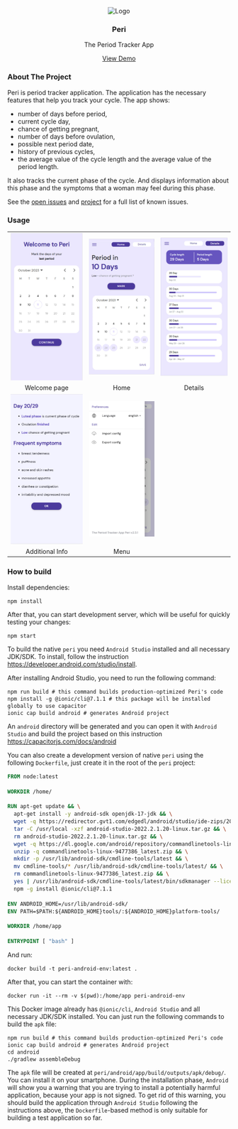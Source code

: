<p align="center">
    <img src="./public/assets/icon/favicon.ico" alt="Logo" width="80" height="80">
  <h3 align="center">Peri</h3>
  <p align="center">
    The Period Tracker App
  </p>
  <p align="center">
    <a href="https://irasoro.github.io/peri/">View Demo</a>
  </p>
</p>

### About The Project

Peri is period tracker application. The application has the necessary features that help you track your cycle. The app shows:

- number of days before period,
- current cycle day,
- chance of getting pregnant,
- number of days before ovulation,
- possible next period date,
- history of previous cycles,
- the average value of the cycle length and the average value of the period length.

It also tracks the current phase of the cycle. And displays information about this phase and the symptoms that a woman may feel during this phase.

See the [open issues](https://github.com/IraSoro/peri/issues) and [project](https://github.com/users/IraSoro/projects/4/views/1) for a full list of known issues.

### Usage

<table>
  <tr>
    <td><img width="300" src="./demonstration/welcome.jpg" alt="Welcome"></td>
    <td><img width="300" src="./demonstration/home.jpg" alt="Home"></td>
    <td><img width="300" src="./demonstration/details.jpg" alt="Details"></td>
  </tr>
  <tr>
    <td align="center">Welcome page</td>
    <td align="center">Home</td>
    <td align="center">Details</td>
  </tr>
    <tr>
    <td><img width="300" src="./demonstration/info.jpg" alt="Info"></td>
    <td><img width="300" src="./demonstration/menu.jpg" alt="Menu"></td>
  </tr>
  <tr>
    <td align="center">Additional Info</td>
    <td align="center">Menu</td>
  </tr>
 </table>

### How to build

Install dependencies:

```shell
npm install
```

After that, you can start development server, which will be useful for quickly testing your changes:

```shell
npm start
```

To build the native `peri` you need `Android Studio` installed and all necessary JDK/SDK. To install, follow the instruction <https://developer.android.com/studio/install>.

After installing Android Studio, you need to run the following command:

```shell
npm run build # this command builds production-optimized Peri's code
npm install -g @ionic/cli@7.1.1 # this package will be installed globally to use capacitor
ionic cap build android # generates Android project
```

An `android` directory will be generated and you can open it with `Android Studio` and build the project based on this instruction <https://capacitorjs.com/docs/android>

You can also create a development version of native `peri` using the following `Dockerfile`, just create it in the root of the `peri` project:

```dockerfile
FROM node:latest

WORKDIR /home/

RUN apt-get update && \
  apt-get install -y android-sdk openjdk-17-jdk && \
  wget -q https://redirector.gvt1.com/edgedl/android/studio/ide-zips/2022.2.1.20/android-studio-2022.2.1.20-linux.tar.gz && \
  tar -C /usr/local -xzf android-studio-2022.2.1.20-linux.tar.gz && \
  rm android-studio-2022.2.1.20-linux.tar.gz && \
  wget -q https://dl.google.com/android/repository/commandlinetools-linux-9477386_latest.zip && \
  unzip -q commandlinetools-linux-9477386_latest.zip && \
  mkdir -p /usr/lib/android-sdk/cmdline-tools/latest && \
  mv cmdline-tools/* /usr/lib/android-sdk/cmdline-tools/latest/ && \
  rm commandlinetools-linux-9477386_latest.zip && \
  yes | /usr/lib/android-sdk/cmdline-tools/latest/bin/sdkmanager --licenses && \
  npm -g install @ionic/cli@7.1.1

ENV ANDROID_HOME=/usr/lib/android-sdk/
ENV PATH=$PATH:${ANDROID_HOME}tools/:${ANDROID_HOME}platform-tools/

WORKDIR /home/app

ENTRYPOINT [ "bash" ]
```

And run:

```shell
docker build -t peri-android-env:latest .
```

After that, you can start the container with:

```shell
docker run -it --rm -v $(pwd):/home/app peri-android-env
```

This Docker image already has `@ionic/cli`, `Android Studio` and all necessary JDK/SDK installed. You can just run the following commands to build the `apk` file:

```shell
npm run build # this command builds production-optimized Peri's code
ionic cap build android # generates Android project
cd android
./gradlew assembleDebug
```

The `apk` file will be created at `peri/android/app/build/outputs/apk/debug/`. You can install it on your smartphone. During the installation phase, `Android` will show you a warning that you are trying to install a potentially harmful application, because your app is not signed. To get rid of this warning, you should build the application through `Android Studio` following the instructions above, the `Dockerfile`-based method is only suitable for building a test application so far.
